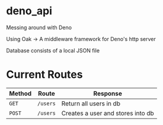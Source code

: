 # deno_api
Messing around with Deno

Using Oak -> A middleware framework for Deno's http server

Database consists of a local JSON file

# Current Routes

| Method | Route | Response |
| --- | --- | --- |
| `GET` | `/users` | Return all users in db |
| `POST` | `/users` | Creates a user and stores into db |

